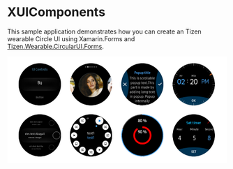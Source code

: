 # XUIComponents
This sample application demonstrates how you can create an Tizen wearable Circle UI using Xamarin.Forms and [Tizen.Wearable.CircularUI.Forms](https://github.com/Samsung/Tizen.CircularUI).

![xuicomponents_screen_shot](./XUIComponents_screen_shot.png)
